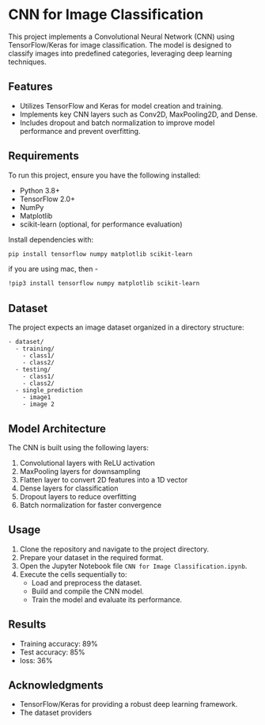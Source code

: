 # CNN for Image Classification

This project implements a Convolutional Neural Network (CNN) using TensorFlow/Keras for image classification. The model is designed to classify images into predefined categories, leveraging deep learning techniques.

## Features
- Utilizes TensorFlow and Keras for model creation and training.
- Implements key CNN layers such as Conv2D, MaxPooling2D, and Dense.
- Includes dropout and batch normalization to improve model performance and prevent overfitting.

## Requirements
To run this project, ensure you have the following installed:
- Python 3.8+
- TensorFlow 2.0+
- NumPy
- Matplotlib
- scikit-learn (optional, for performance evaluation)

Install dependencies with:
```bash
pip install tensorflow numpy matplotlib scikit-learn
```
if you are using mac, then -
```bash
!pip3 install tensorflow numpy matplotlib scikit-learn
```

## Dataset
The project expects an image dataset organized in a directory structure:
```
- dataset/
  - training/
    - class1/
    - class2/
  - testing/
    - class1/
    - class2/
  - single_prediction
    - image1
    - image 2

```


## Model Architecture
The CNN is built using the following layers:
1. Convolutional layers with ReLU activation
2. MaxPooling layers for downsampling
3. Flatten layer to convert 2D features into a 1D vector
4. Dense layers for classification
5. Dropout layers to reduce overfitting
6. Batch normalization for faster convergence

## Usage
1. Clone the repository and navigate to the project directory.
2. Prepare your dataset in the required format.
3. Open the Jupyter Notebook file `CNN for Image Classification.ipynb`.
4. Execute the cells sequentially to:
   - Load and preprocess the dataset.
   - Build and compile the CNN model.
   - Train the model and evaluate its performance.

## Results
- Training accuracy: 89%
- Test accuracy: 85%
- loss: 36%



## Acknowledgments
- TensorFlow/Keras for providing a robust deep learning framework.
- The dataset providers 



